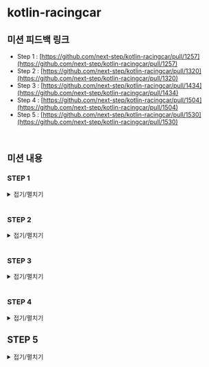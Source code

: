 # kotlin-racingcar

## 미션 피드백 링크

- Step 1 : [https://github.com/next-step/kotlin-racingcar/pull/1257](https://github.com/next-step/kotlin-racingcar/pull/1257)
- Step 2 : [https://github.com/next-step/kotlin-racingcar/pull/1320](https://github.com/next-step/kotlin-racingcar/pull/1320)
- Step 3 : [https://github.com/next-step/kotlin-racingcar/pull/1434](https://github.com/next-step/kotlin-racingcar/pull/1434)
- Step 4 : [https://github.com/next-step/kotlin-racingcar/pull/1504](https://github.com/next-step/kotlin-racingcar/pull/1504)
- Step 5 : [https://github.com/next-step/kotlin-racingcar/pull/1530](https://github.com/next-step/kotlin-racingcar/pull/1530)

<br>

## 미션 내용

### STEP 1

<details>
<summary>접기/펼치기</summary>
<div markdown="1">

- [x] 실습 환경 구축
- [x] 코틀린 학습 테스트

</div>
</details>

<br>

### STEP 2

<details>
<summary>접기/펼치기</summary>
<div markdown="1">

> 사칙 연산의 계산 운선순위 무시 => 입력 값 순서대로 계산

- [x] 덧셈
  - [x] 테스트 코드 작성
  - [x] 기능 구현
- [x] 뺄셈
  - [x] 테스트 코드 작성
  - [x] 기능 구현
- [x] 곱셈
  - [x] 테스트 코드 작성
  - [x] 기능 구현
- [x] 나눗셈
  - [x] 테스트 코드 작성
  - [x] 기능 구현
- [x] 입력 값 순서대로 계산되는 계산기
  - [x] 테스트 코드 작성
  - [x] 기능 구현
- [x] 유효성 검증
  - [x] 입력값이 null이거나 빈 공백 문자일 경우
    - [x] 테스트 코드 작성
    - [x] 기능 구현
  - [x] 사칙연산 기호가 아닌 경우
    - [x] 테스트 코드 작성
    - [x] 기능 구현
  - [x] 첫번째 입력값이 숫자가 아닌 경우
    - [x] 테스트 코드 작성
    - [x] 기능 구현
</div>
</details>

<br>

### STEP 3

<details>
<summary>접기/펼치기</summary>
<div markdown="1">

#### [요구 사항 분석]

- 0 ~ 9 무작위 수 추출 메서드
- 4 이상인지 확인하는 메서드(전진 조건 여부)
- 각각의 자동차가 주어진 횟수만큼 시도하는 메서드(사실상 메인 함수)
- 자동차 상태 출력 메서드

#### [Todo List]

- [x] 0부터 9까지 무작위 수 추출 기능
- [x] 전진 조건 여부 확인 기능
- [x] 입력 받은대로 각각의 자동차가 주어진 횟수만큼 시도하는 기능 (InputView)
- [x] 한 턴마다 자동차의 전진 상태를 출력하는 기능 (ResultView)

</div>
</details>

<br>

### STEP 4

<details>
<summary>접기/펼치기</summary>
<div markdown="1">

#### [요구 사항 분석]

- 자동차에 이름 부여 (5글자 초과 X -> 5글자까지 가능)
- 전진 상태 출력 시 이름도 같이 출력
- 자동차 이름 입력 값은 `,`로 구분
- 마지막에 최종 우승 자동차 출력 (우승자는 여러명도 가능 -> 한명 이상 가능)
- 모든 로직 단위 테스트 구현
- indent depth 2를 넘지 않도록 제한 (뎁스 1까지만 허용)
- 함수 길이는 15라인 이하로 제한

#### [피드백]

- 린트 체크
- 누락된 중요한 도메인 관련 기능과 테스트 추가
  - 도메인은? : 자동차(Car) 객체 내부에 있는 로직(함수)인 것으로 추정
- 랜덤 수 생성 기능 리팩터링
  - 랜덤 기능은 코틀린 자체에서 지원해주는 것이 있음
  - 코틀린 자체에서 내부적으로 많이 사용하고, 많은 테스트로 기능이 검증되어 있으므로 대체하는 것이 좋을 듯함
  - `kotlin.random.*`
- 정적 메서드만 사용하는 객체는 object로 선언
  - companion object은 정적 멤버 정의할 때 유용한 기능
- 전진 상태 출력 리팩터링
  - print() 여러번 호출 -> 문자열을 만들어놓고 한번만 출력하도록 변경
- InputView 리팩터링
  - `Pair<?, ?>` 사용보다 InputView가 필요한 입력값을 명확하게 정의 (생성자)
- 프로퍼티 변경자는 접근 제어
  - private
  
#### [Todo List]

- [x] 피드백을 반영한다.
- [x] 자동차는 0부터 9까지의 임의의 수 중에 4 이상일 경우에만 전진할 수 있다.
- [x] 자동차는 위치를 가지고, 기본 값은 0이다.
- [x] 자동차는 임의의 수 4 이상일 경우 위치가 1 증가한다.
- [x] 자동차는 이름을 가지고, 5글자를 초과할 수 없다.
- [x] 자동차 이름들은 `,` 기준으로 구분한다.
- [x] 입력 받은 시도 횟수만큼 경주 게임을 시도한다.
- [x] 매 턴마다 자동차들의 전진 상태를 출력한다.
- [x] 게임 완료 후 우승자가 1명일 때 해당 이름을 출력한다.
- [x] 게임 완료 후 우승자가 여러명일 때 해당 이름들을 출력한다.
- [x] 모든 indent depth는 2를 넘지 않는다.
- [ ] 모든 함수 길이는 15라인 이하로 제한한다.
- [x] 린트를 체크한다.

</div>
</details>

## STEP 5

<details>
<summary>접기/펼치기</summary>
<div markdown="1">

#### [요구 사항 분석]

- 핵심 비즈니스 로직을 가진 객체 : domain 패키지
- UI 관련 객체 : view 패키지
- view 패키지는 domain 패키지를 의존 <-> domain 패키지는 view 패키지에 의존하면 안됨 (의존 역류 주의)
- 테스트 가능한 부분은 최대한 단위 테스트 진행 (테스트 불가 영역을 잘 분리하기)

#### [Todo List]

- [x] 피드백 반영
  - [x] 게임을 진행하는 main 함수는 별도로 분리한다.
  - [x] 콘솔 출력 메시지와 입력 받는 행위는 입력 뷰 객체로 응집한다.
  - [x] 자동차 게임 객체의 UI 객체 의존성을 제거한다.
  - [x] 자동차 게임 객체의 단위 테스트를 추가한다. (Random 요소 추출)
  - [x] 자동차 전진 함수가 number 인자 없이도 동작하도록 변경한다.
- [x] domain 패키지와 view 패키지로 각각 분리하고, 의존성을 제한한다.
- [x] 테스트 불가능한 영역을 분리한다.
- [x] 테스트 가능한 모든 영역에 단위 테스트를 진행한다.

</div>
</details>
